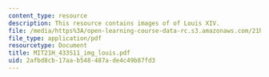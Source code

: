 ```yaml
---
content_type: resource
description: This resource contains images of of Louis XIV.
file: /media/https%3A/open-learning-course-data-rc.s3.amazonaws.com/21h-433-the-age-of-reason-europe-from-the-17th-to-the-early-19th-centuries-spring-2011/2afbd8cb17aab548487ade4c49b87fd3_MIT21H_433S11_img_louis.pdf
file_type: application/pdf
resourcetype: Document
title: MIT21H_433S11_img_louis.pdf
uid: 2afbd8cb-17aa-b548-487a-de4c49b87fd3
---
```

